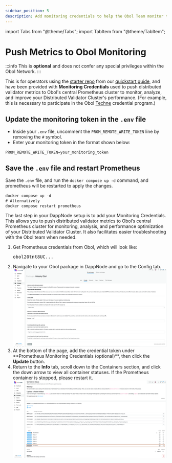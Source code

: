 ```yaml
---
sidebar_position: 5
description: Add monitoring credentials to help the Obol Team monitor the health of your cluster
---
```

import Tabs from "@theme/Tabs";
import TabItem from "@theme/TabItem";

# Push Metrics to Obol Monitoring

:::info
This is **optional** and does not confer any special privileges within the Obol Network.
:::

<Tabs groupId="set-prom-remote-write">
  <TabItem value="Quickstart" label="Quickstart">

This is for operators using the [starter repo](https://github.com/ObolNetwork/charon-distributed-validator-node) from our [quickstart guide](../start/quickstart_group.md), and have been provided with **Monitoring Credentials** used to push distributed validator metrics to Obol's central Prometheus cluster to monitor, analyze, and improve your Distributed Validator Cluster's performance. (For example, this is necessary to participate in the Obol [Techne](https://squadstaking.com/techne) credential program.)

## Update the monitoring token in the `.env` file  
- Inside your `.env` file, uncomment the `PROM_REMOTE_WRITE_TOKEN` line by removing the `#` symbol.  
- Enter your monitoring token in the format shown below:

```shell
PROM_REMOTE_WRITE_TOKEN=your_monitoring_token
```

## Save the `.env` file and restart Prometheus  
Save the `.env` file, and run the `docker compose up -d` command, and prometheus will be restarted to apply the changes.

```shell
docker compose up -d
# Alternatively
docker compose restart prometheus
```

</TabItem>
<TabItem value="Dappnode" label="Dappnode">

The last step in your DappNode setup is to add your Monitoring Credentials. This allows you to push distributed validator metrics to Obol’s central Prometheus cluster for monitoring, analysis, and performance optimization of your Distributed Validator Cluster. It also facilitates easier troubleshooting with the Obol team when needed.

<ol>
  <li>Get Prometheus credentials from Obol, which will look like:<pre>obol20tnt8UC...</pre></li>
  <li>Navigate to your Obol package in DappNode and go to the Config tab.</li>
    <img src="/img/monitoringDappnode.png" alt="Go to config tab" />
  <li>
    At the bottom of the page, add the credential token under **Prometheus Monitoring Credentials (optional)**, then click the <b>Update</b> button.
  </li>
  <li>
    Return to the <b>Info</b> tab, scroll down to the Containers section, and click the down arrow to view all container statuses. If the Prometheus container is stopped, please restart it.
    <img src="/img/restart-dappnode-container.png" alt="Restart containers" />
  </li>
</ol>

</TabItem>
</Tabs>


